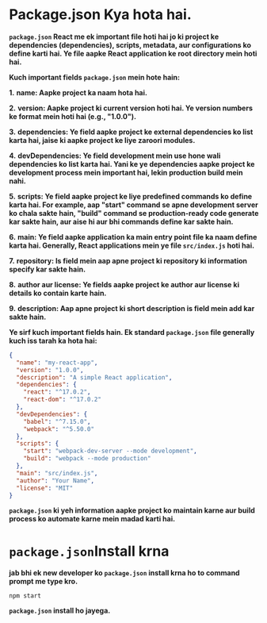 
# Package.json Kya hota hai. 
**`package.json` React me ek important file hoti hai jo ki project ke dependencies (dependencies), scripts, metadata, aur configurations ko define karti hai. Ye file aapke React application ke root directory mein hoti hai.**

**Kuch important fields `package.json` mein hote hain:**

**1.** **name: Aapke project ka naam hota hai.**

**2.** **version: Aapke project ki current version hoti hai. Ye version numbers ke format mein hoti hai (e.g., "1.0.0").**

**3.** **dependencies: Ye field aapke project ke external dependencies ko list karta hai, jaise ki aapke project ke liye zaroori modules.**

**4.** **devDependencies: Ye field development mein use hone wali dependencies ko list karta hai. Yani ke ye dependencies aapke project ke development process mein important hai, lekin production build mein nahi.**

**5.** **scripts: Ye field aapke project ke liye predefined commands ko define karta hai. For example, aap "start" command se apne development server ko chala sakte hain, "build" command se production-ready code generate kar sakte hain, aur aise hi aur bhi commands define kar sakte hain.**

**6.** **main: Ye field aapke application ka main entry point file ka naam define karta hai. Generally, React applications mein ye file `src/index.js` hoti hai.**

**7.** **repository: Is field mein aap apne project ki repository ki information specify kar sakte hain.**

**8.** **author aur license: Ye fields aapke project ke author aur license ki details ko contain karte hain.**

**9.** **description: Aap apne project ki short description is field mein add kar sakte hain.**

**Ye sirf kuch important fields hain. Ek standard `package.json` file generally kuch iss tarah ka hota hai:**

```json
{
  "name": "my-react-app",
  "version": "1.0.0",
  "description": "A simple React application",
  "dependencies": {
    "react": "^17.0.2",
    "react-dom": "^17.0.2"
  },
  "devDependencies": {
    "babel": "^7.15.0",
    "webpack": "^5.50.0"
  },
  "scripts": {
    "start": "webpack-dev-server --mode development",
    "build": "webpack --mode production"
  },
  "main": "src/index.js",
  "author": "Your Name",
  "license": "MIT"
}
```

**`package.json` ki yeh information aapke project ko maintain karne aur build process ko automate karne mein madad karti hai.**


# `package.json`Install krna 

**jab bhi ek new developer ko `package.json` install krna ho to command prompt me type kro.**
```
npm start
```
**`package.json` install ho jayega.**


